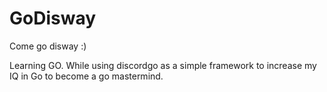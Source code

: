 # GoDisway
Come go disway :)

Learning GO. While using discordgo as a simple framework to increase my IQ in Go to become a go mastermind.
